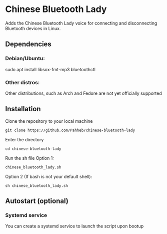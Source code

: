 # Chinese Bluetooth Lady
Adds the Chinese Bluetooth Lady voice for connecting and disconnecting Bluetooth devices in Linux.


## Dependencies

### Debian/Ubuntu:
sudo apt install libsox-fmt-mp3 bluetoothctl

### Other distros:
Other distributions, such as Arch and Fedore are not yet officially supported


## Installation
Clone the repository to your local machine
```
git clone https://github.com/Pahheb/chinese-bluetooth-lady
```
Enter the directory
```
cd chinese-bluetooth-lady
```
Run the sh file 
Option 1:
```
chinese_bluetooth_lady.sh
```
Option 2 (If bash is not your default shell):
```
sh chinese_bluetooth_lady.sh
```

## Autostart (optional)
### Systemd service
You can create a systemd service to launch the script upon bootup
